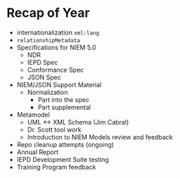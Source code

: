# Recap of Year

- internationalization `xml:lang`
- `relationshipMetadata`
- Specifications for NIEM 5.0
	- NDR
	- IEPD Spec
	- Conformance Spec
	- JSON Spec
- NIEM/JSON Support Material
	- Normalization
		- Part into the spec
		- Part supplemental
- Metamodel
	- UML <-> XML Schema (Jim Cabral)
	- Dr. Scott tool work
	- Introduction to NIEM Models review and feedback
- Repo cleanup attempts (ongoing)
- Annual Report
- IEPD Development Suite testing
- Training Program feedback

